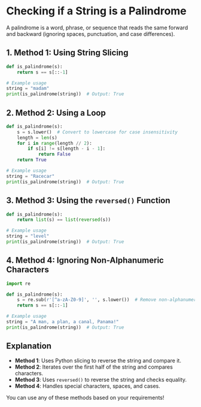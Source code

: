 # Checking if a String is a Palindrome

A palindrome is a word, phrase, or sequence that reads the same forward and backward (ignoring spaces, punctuation, and case differences).

## 1. Method 1: Using String Slicing
```python
def is_palindrome(s):
    return s == s[::-1]

# Example usage
string = "madam"
print(is_palindrome(string))  # Output: True
```

## 2. Method 2: Using a Loop
```python
def is_palindrome(s):
    s = s.lower()  # Convert to lowercase for case insensitivity
    length = len(s)
    for i in range(length // 2):
        if s[i] != s[length - i - 1]:
            return False
    return True

# Example usage
string = "Racecar"
print(is_palindrome(string))  # Output: True
```

## 3. Method 3: Using the `reversed()` Function
```python
def is_palindrome(s):
    return list(s) == list(reversed(s))

# Example usage
string = "level"
print(is_palindrome(string))  # Output: True
```

## 4. Method 4: Ignoring Non-Alphanumeric Characters
```python
import re

def is_palindrome(s):
    s = re.sub(r'[^a-zA-Z0-9]', '', s.lower())  # Remove non-alphanumeric characters and convert to lowercase
    return s == s[::-1]

# Example usage
string = "A man, a plan, a canal, Panama!"
print(is_palindrome(string))  # Output: True
```

## Explanation
- **Method 1**: Uses Python slicing to reverse the string and compare it.
- **Method 2**: Iterates over the first half of the string and compares characters.
- **Method 3**: Uses `reversed()` to reverse the string and checks equality.
- **Method 4**: Handles special characters, spaces, and cases.

You can use any of these methods based on your requirements!

